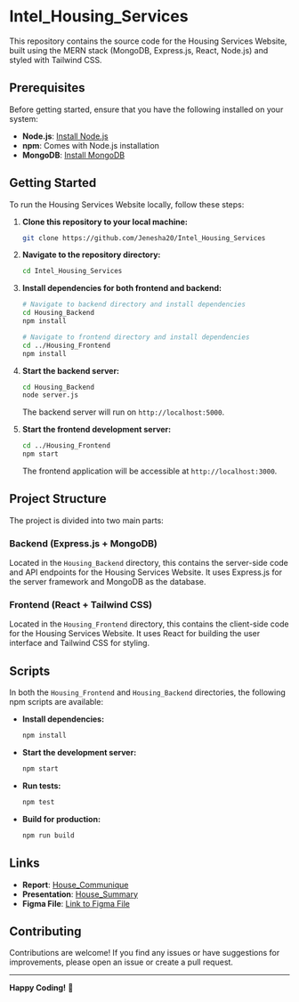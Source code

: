 # Intel_Housing_Services

This repository contains the source code for the Housing Services Website, built using the MERN stack (MongoDB, Express.js, React, Node.js) and styled with Tailwind CSS.

## Prerequisites

Before getting started, ensure that you have the following installed on your system:

- **Node.js**: [Install Node.js](https://nodejs.org/)
- **npm**: Comes with Node.js installation
- **MongoDB**: [Install MongoDB](https://docs.mongodb.com/manual/installation/)

## Getting Started

To run the Housing Services Website locally, follow these steps:

1. **Clone this repository to your local machine:**

    ```sh
    git clone https://github.com/Jenesha20/Intel_Housing_Services
    ```

2. **Navigate to the repository directory:**

    ```sh
    cd Intel_Housing_Services
    ```

3. **Install dependencies for both frontend and backend:**

    ```sh
    # Navigate to backend directory and install dependencies
    cd Housing_Backend
    npm install
    
    # Navigate to frontend directory and install dependencies
    cd ../Housing_Frontend
    npm install
    ```

4. **Start the backend server:**

    ```sh
    cd Housing_Backend
    node server.js
    ```

    The backend server will run on `http://localhost:5000`.

5. **Start the frontend development server:**

    ```sh
    cd ../Housing_Frontend
    npm start
    ```

    The frontend application will be accessible at `http://localhost:3000`.

## Project Structure

The project is divided into two main parts:

### Backend (Express.js + MongoDB)

Located in the `Housing_Backend` directory, this contains the server-side code and API endpoints for the Housing Services Website. It uses Express.js for the server framework and MongoDB as the database.

### Frontend (React + Tailwind CSS)

Located in the `Housing_Frontend` directory, this contains the client-side code for the Housing Services Website. It uses React for building the user interface and Tailwind CSS for styling.

## Scripts

In both the `Housing_Frontend` and `Housing_Backend` directories, the following npm scripts are available:

- **Install dependencies:**

    ```sh
    npm install
    ```

- **Start the development server:**

    ```sh
    npm start
    ```

- **Run tests:**

    ```sh
    npm test
    ```

- **Build for production:**

    ```sh
    npm run build
    ```

## Links

- **Report**: [House_Communique](#)
- **Presentation**: [House_Summary](#)
- **Figma File**: [Link to Figma File](#)

## Contributing

Contributions are welcome! If you find any issues or have suggestions for improvements, please open an issue or create a pull request.

---

**Happy Coding!** 🎉
